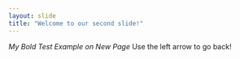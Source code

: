 ```yaml
---
layout: slide
title: "Welcome to our second slide!"
---
```

*My Bold Test Example on New Page*
Use the left arrow to go back!
